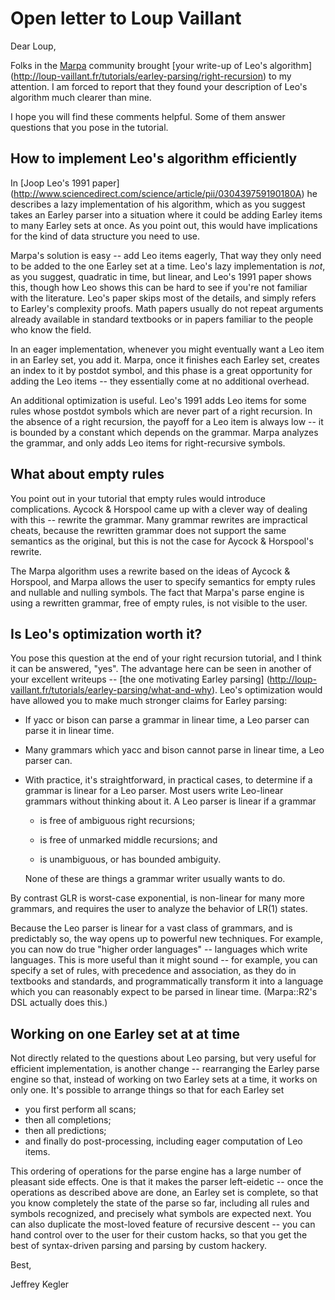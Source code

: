 # Open letter to Loup Vaillant

Dear Loup,

Folks in the
[Marpa](http://savage.net.au/Marpa.html)
community
brought
[your write-up of Leo's algorithm]
(http://loup-vaillant.fr/tutorials/earley-parsing/right-recursion)
to my attention.
I am forced to report
that they found your description of Leo's algorithm
much clearer than mine.

I hope
you will find these comments helpful.
Some of them
answer questions that you pose
in the tutorial.

## How to implement Leo's algorithm efficiently

In
[Joop Leo's 1991 paper]
(http://www.sciencedirect.com/science/article/pii/030439759190180A)
he describes a lazy implementation of his algorithm,
which as you suggest takes an Earley parser into a situation
where it could be adding Earley items to many Earley sets at once.
As you point out, this would have implications for the kind
of data structure you need to use.

Marpa's solution is easy -- add Leo items eagerly,
That way they only need to be added to the one Earley set
at a time.
Leo's lazy implementation is *not*, as you suggest,
quadratic in time,
but linear,
and
Leo's 1991 paper
shows this,
though how Leo shows this
can be hard to see if you're not familiar with
the literature.
Leo's paper skips most of the details,
and simply refers to Earley's complexity proofs.
Math papers usually do not
repeat arguments already available
in standard textbooks or
in papers familiar to the people who know the field.

In an eager implementation, whenever you might
eventually want a Leo item in an Earley set,
you add it.
Marpa,
once it finishes each Earley set,
creates an index to it by postdot symbol,
and this phase is a great opportunity for
adding the Leo items --
they essentially come at no additional overhead.

An additional optimization is useful.
Leo's 1991 adds Leo items for some rules
whose postdot symbols
which are never part
of a right recursion.
In the absence of a right recursion,
the payoff for a Leo item is always low --
it is bounded by a constant which depends on the grammar.
Marpa analyzes the grammar, and only adds
Leo items for right-recursive symbols.

## What about empty rules

You point out in your tutorial that empty rules
would introduce complications.
Aycock & Horspool came up with a clever way
of dealing with this -- rewrite the grammar.
Many grammar rewrites are impractical cheats,
because the rewritten grammar does not support
the same semantics as the original,
but this is not the case for Aycock & Horspool's
rewrite.

The Marpa algorithm uses a rewrite based
on the ideas of Aycock & Horspool,
and Marpa allows the user to specify
semantics for empty rules and nullable and
nulling symbols.
The fact that Marpa's parse engine is using
a rewritten grammar, free of empty rules,
is not visible to the user.

## Is Leo's optimization worth it?

You pose this question at the end of your right recursion
tutorial, and I think it can be answered, "yes".
The advantage here can be seen in another of your excellent
writeups -- [the one motivating Earley parsing]
(http://loup-vaillant.fr/tutorials/earley-parsing/what-and-why).
Leo's optimization would have allowed you to make much
stronger claims for Earley parsing:

+ If yacc or bison
    can parse a grammar in linear time,
    a Leo parser can parse it in linear time.

* Many grammars which
    yacc and bison cannot parse in linear time,
    a Leo parser can.

* With practice, it's straightforward, in practical cases,
    to determine if a grammar is linear for a Leo parser.
    Most users write Leo-linear grammars without thinking about it.
    A Leo parser is linear if a grammar

    + is free of ambiguous right recursions;

    + is free of unmarked middle recursions; and

    + is unambiguous, or has bounded ambiguity.

    None of these are things a grammar writer usually wants to do.

By contrast GLR is worst-case exponential, is non-linear for
many more grammars,
and requires the user to analyze the behavior of LR(1) states.

Because the Leo parser is linear for a vast class of grammars,
and is predictably so,
the way opens up to powerful new techniques.
For example, you can now do true "higher order languages" -- languages
which write languages.
This is more useful than it might sound -- for example,
you can specify a set of rules, with precedence and association,
as they do in textbooks and standards,
and programmatically transform it into a language which you can
reasonably expect to be parsed in linear time.
(Marpa::R2's DSL actually does this.)

## Working on one Earley set at at time

Not directly related to the questions about Leo parsing,
but very useful for efficient implementation,
is another
change -- rearranging the Earley parse engine so that,
instead of working on two Earley sets at a time,
it works on only one.
It's possible to arrange things so that for each Earley set

* you first perform all scans;
* then all completions;
* then all predictions;
* and finally do post-processing, including eager computation of Leo items.

This ordering of operations for the parse engine has a large number
of pleasant side effects.
One is that it makes the parser left-eidetic --
once the operations as described above are done,
an Earley set is complete, so that
you know completely the state of the parse so far,
including all rules and symbols recognized,
and precisely what symbols are expected next.
You can also duplicate the most-loved feature of recursive descent --
you can hand control over to the user for their custom hacks,
so that you get the best of syntax-driven parsing and
parsing by custom hackery.

Best,

Jeffrey Kegler

